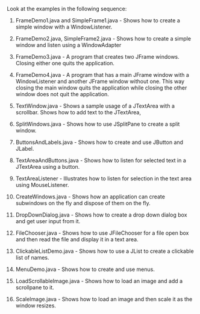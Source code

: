 Look at the examples in the following sequence:

1. FrameDemo1.java and SimpleFrame1.java - Shows how to create a simple window with a WindowListener.

2. FrameDemo2.java, SimpleFrame2.java - Shows how to create a simple window and listen using a WindowAdapter  

3. FrameDemo3.java - A program that creates two JFrame windows. Closing either one quits the application.  
                       
4. FrameDemo4.java  - A program that has a main JFrame window with a WindowListener  and another JFrame window without one. This way closing the main window quits the application while closing the other window does not quit the application.  
  
5. TextWindow.java - Shows a sample usage of a JTextArea with a scrollbar. Shows how to add text to the JTextArea,   
  
6. SplitWindows.java - Shows how to use JSplitPane to create a split window.  
  
7. ButtonsAndLabels.java - Shows how to create and use JButton and JLabel.  
  
8. TextAreaAndButtons.java - Shows how to listen for selected text in a JTextArea using a button.  
  
9. TextAreaListener - Illustrates how to listen for selection in the text area using MouseListener.  
  
10. CreateWindows.java - Shows how an application can create subwindows on the fly and dispose of them on the fly.  
  
11. DropDownDialog.java - Shows how to create a drop down dialog box and get user input from it.
  
12. FileChooser.java - Shows how to use JFileChooser for a file open box and then read the file and display it in a text area.
  
13. ClickableListDemo.java - Shows how to use a JList to create a clickable list of names.  

14. MenuDemo.java  - Shows how to create and use menus.  
  
15. LoadScrollableImage.java - Shows how to load an image and add a scrollpane to it. 
  
16. ScaleImage.java - Shows how to load an image and then scale it as the window resizes.